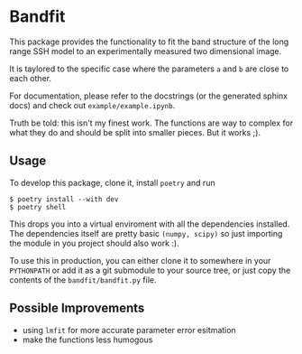 # Bandfit

This package provides the functionality to fit the band structure of
the long range SSH model to an experimentally measured two dimensional
image.

It is taylored to the specific case where the parameters ``a`` and
``b`` are close to each other.

For documentation, please refer to the docstrings (or the generated
sphinx docs) and check out ``example/example.ipynb``.

Truth be told: this isn't my finest work. The functions are way to
complex for what they do and should be split into smaller pieces. But
it works ;).


## Usage
To develop this package, clone it, install ``poetry`` and run

```shell
$ poetry install --with dev
$ poetry shell
```

This drops you into a virtual enviroment with all the dependencies
installed. The dependencies itself are pretty basic ``(numpy, scipy)``
so just importing the module in you project should also work :).

To use this in production, you can either clone it to somewhere in
your ``PYTHONPATH`` or add it as a git submodule to your source tree,
or just copy the contents of the ``bandfit/bandfit.py`` file.

## Possible Improvements
 - using ``lmfit`` for more accurate parameter error esitmation
 - make the functions less humogous
